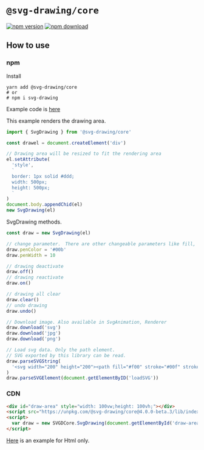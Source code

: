 # `@svg-drawing/core`

[![npm version](https://img.shields.io/npm/v/@svg-drawing/core/latest.svg)](https://www.npmjs.com/package/@svg-drawing/core) [![npm download](https://img.shields.io/npm/dm/@svg-drawing/core.svg)](https://www.npmjs.com/package/@svg-drawing/core)

## How to use

### npm

Install

```shell
yarn add @svg-drawing/core
# or
# npm i svg-drawing
```

Example code is [here](/examples/demo/pages/index.tsx)

This example renders the drawing area.

```javascript
import { SvgDrawing } from '@svg-drawing/core'

const drawel = document.createElement('div')

// Drawing area will be resized to fit the rendering area
el.setAttribute(
  'style',
  `
  border: 1px solid #ddd;
  width: 500px;
  height: 500px;
  `
)
document.body.appendChid(el)
new SvgDrawing(el)
```

SvgDrawing methods.

```javascript
const draw = new SvgDrawing(el)

// change parameter.　There are other changeable parameters like fill, close, curve, etc.
draw.penColor = '#00b'
draw.penWidth = 10

// drawing deactivate
draw.off()
// drawing reactivate
draw.on()

// drawing all clear
draw.clear()
// undo drawing
draw.undo()

// Download image. Also available in SvgAnimation, Renderer
draw.download('svg')
draw.download('jpg')
draw.download('png')

// Load svg data. Only the path element.
// SVG exported by this library can be read.
draw.parseSVGString(
  '<svg width="200" height="200"><path fill="#f00" stroke="#00f" stroke-width="4" d="M 1 1 L 2 2 C 3 3 5 3 7 3 Z"></path></svg>'
)
draw.parseSVGElement(document.getElementByID('loadSVG'))
```

### CDN

```html
<div id="draw-area" style="width: 100vw;height: 100vh;"></div>
<script src="https://unpkg.com/@svg-drawing/core@4.0.0-beta.3/lib/index.umd.js"></script>
<script>
  var draw = new SVGDCore.SvgDrawing(document.getElementById('draw-area'))
</script>
```

[Here](/example/demo/) is an example for Html only.
